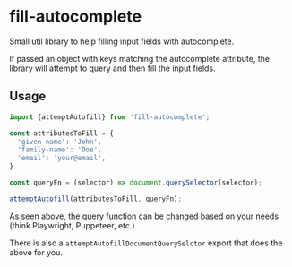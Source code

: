 # fill-autocomplete

Small util library to help filling input fields with autocomplete.

If passed an object with keys matching the autocomplete attribute, the library will attempt to query and then fill the input fields.

## Usage

```js
import {attemptAutofill} from 'fill-autocomplete';

const attributesToFill = {
  'given-name': 'John',
  'family-name': 'Doe',
  'email': 'your@email',
}

const queryFn = (selector) => document.querySelector(selector);

attemptAutofill(attributesToFill, queryFn);
```

As seen above, the query function can be changed based on your needs (think Playwright, Puppeteer, etc.).

There is also a `attemptAutofillDocumentQuerySelctor` export that does the above for you.
